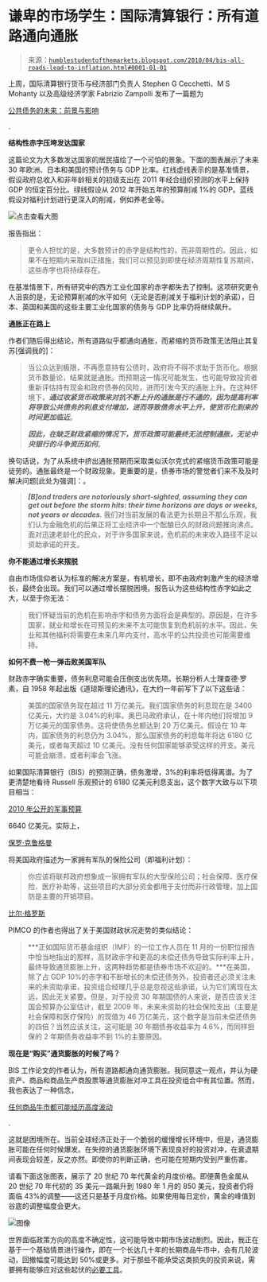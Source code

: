 <!--yml

类别：未分类

日期：2024-05-18 00:34:31

-->

# 谦卑的市场学生：国际清算银行：所有道路通向通胀

> 来源：[`humblestudentofthemarkets.blogspot.com/2010/04/bis-all-roads-lead-to-inflation.html#0001-01-01`](https://humblestudentofthemarkets.blogspot.com/2010/04/bis-all-roads-lead-to-inflation.html#0001-01-01)

上周，国际清算银行货币与经济部门负责人 Stephen G Cecchetti、M S Mohanty 以及高级经济学家 Fabrizio Zampolli 发布了一篇题为

[公共债务的未来：前景与影响](http://www.bis.org/publ/work300.pdf?noframes=1)

.

**结构性赤字压垮发达国家**

这篇论文为大多数发达国家的居民描绘了一个可怕的景象。下面的图表展示了未来 30 年欧洲、日本和美国的预计债务与 GDP 比率。红线虚线表示的是基准情景，假设政府总收入和非年龄相关的初级支出在 2011 年经合组织预测的水平上保持 GDP 的恒定百分比。绿线假设从 2012 年开始五年的预算削减 1%的 GDP。蓝线假设对福利计划进行更深入的削减，例如养老金等。

![点击查看大图](https://blogger.googleusercontent.com/img/b/R29vZ2xl/AVvXsEj5xuLtgypw8F7S45HvAXzeInhPUYpESam_fO6UARWD0BfN5p-HZNpJZXBK5ON3EfYbGVSwpr2xbt4UMlR6uhqrybGNLrGw3kRBrX7Y17A5YtQbYFdnX8p3HxBiqCC9Bxo0dBIg4greSt6d/s1600/BIS+Debt-GDP.JPG)

报告指出：

> 更令人担忧的是，大多数预计的赤字是结构性的，而非周期性的。因此，如果不在短期内采取纠正措施，我们可以预见到即使在经济周期性复苏期间，这些赤字也将持续存在。

在基准情景下，所有研究中的西方工业化国家的赤字都失去了控制。这项研究更令人沮丧的是，无论预算削减的水平如何（无论是否削减关于福利计划的承诺），日本、英国和美国的这些主要工业化国家的债务与 GDP 比率仍将继续飙升。

**通胀正在路上**

作者们随后得出结论，所有道路似乎都通向通胀，而紧缩的货币政策无法阻止其复苏[强调我的]：

> 当公众达到极限，不再愿意持有公债时，政府将不得不求助于货币化。根据货币数量论，结果就是通胀。而预期这一情况可能发生，也可能导致投资者重新评估持有现金和政府债券的风险，进而引发今天的通胀上升。在这种环境下，***通过收紧货币政策来对抗不断上升的通胀是行不通的，因为提高利率将导致公共债务的利息支付增加，进而导致债务水平上升，使货币化到来的时间更加临近***。
> 
> ***因此，在缺乏财政紧缩的情况下，货币政策可能最终无法控制通胀，无论中央银行的斗争资历如何***。

换句话说，为了从系统中挤出通胀预期而采取类似沃尔克式的紧缩货币政策可能是徒劳的。通胀最终是一个财政现象。更重要的是，债券市场的警觉者们来不及及时解决问题[此处为强调]：。

> ***[B]ond traders are notoriously short-sighted, assuming they can get out before the storm hits: their time horizons are days or weeks, not years or decades**.* 我们对当前发展的看法更为长期且不那么乐观，我们认为金融危机的后果正将工业经济中一个酝酿已久的财政问题推向沸点。面对迅速老龄化的民众，对于许多国家来说，危机前的未来收入路径不足以资助承诺的开支。

**你不能通过增长来摆脱**

自由市场信仰者认为标准的解决方案是，有机增长，即不由政府刺激产生的经济增长，最终会出现。我们可以通过增长摆脱困境。报告认为这些结构性赤字如此之大，以至于你无法：

> 我们怀疑当前的危机在影响赤字和债务方面将会是典型的。原因是，在许多国家，就业和增长在可预见的未来不太可能恢复到危机前的水平。因此，失业和其他福利将需要在未来几年内支付，高水平的公共投资也可能需要维持。

**如何不费一枪一弹击败美国军队**

财政赤字确实重要，债务利息可能会压倒支出优先项。长期分析人士理查德·罗素，自 1958 年起出版《道琼斯理论通讯》，在大约一年前写下了以下这些话：

> 美国的国家债务现在超过 11 万亿美元。我们国家债务的利息现在是 3400 亿美元，大约是 3.04%的利率。奥巴马政府承认，在十年内他们将增加 9 万亿美元的国家债务。这将使债务总额达到 20 万亿美元。假设在 10 年内，国家债务的利息仍为 3.04%，那么国家债务的利息每年将达 6180 亿美元，或者每天超过 10 亿美元。没有任何国家能够承受这样的开支。美元可能会崩溃，或者利率会飞涨。

如果国际清算银行（BIS）的预测正确，债务激增，3%的利率将低得离谱。为了更清楚地看待 Russell 乐观预计的 6180 亿美元利息支出，这个数字大致与以下项目相当：

[2010 年公开的军事预算](http://en.wikipedia.org/wiki/Military_budget_of_the_United_States)

6640 亿美元。实际上，

[保罗·克鲁格曼](http://krugman.blogs.nytimes.com/2010/04/08/fiscal-fantasies/)

将美国政府描述为一家拥有军队的保险公司（即福利计划）：

> 你应该将联邦政府想象成一家拥有军队的大型保险公司；社会保障、医疗保险、医疗补助等，这些项目的大部分资金都用于支付而非行政管理，加上国防是主要的开销项目。

[比尔·格罗斯](http://www.pimco.com/LeftNav/Featured+Market+Commentary/IO/2010/Rocking-Horse+Winner+April+2010+IO.htm)

PIMCO 的作者也得出了关于美国财政状况走势的类似结论：

> ***正如国际货币基金组织（IMF）的一位工作人员在 11 月的一份职位报告中恰当地指出的那样，高财政赤字和更高的未偿还债务导致实际利率上升，最终导致通货膨胀上升，这两种趋势都是债券市场不欢迎的。***在美国，除了占 GDP 10%的赤字和不断增长的未偿还债务外，投资者还必须关注未来的未资助承诺，投资组合经理几乎总是忽视这些承诺，认为它们离现在太远，因此无关紧要。但是，对于投资 30 年期国债的人来说，是否应该关注国会预算办公室估计，截至 2009 年，未来未资助的社会保险支出（主要是社会保障和医疗保险）的现值为 46 万亿美元，这个数字是当前未偿还债务的四倍？当然应该关注，这可能是 30 年期债券收益率为 4.6%，而同样担保的 2 年期债务收益率不到 1%的主要原因。

**现在是“购买”通货膨胀的时候了吗？**

BIS 工作论文的作者认为，所有道路都通向通货膨胀。我同意这一观点，并认为硬资产、商品和商品生产商股票等通货膨胀对冲工具在投资组合中有其位置。然而，我也表达了一种信念，

[任何商品牛市都可能经历高度波动](http://humblestudentofthemarkets.blogspot.com/2010/04/grant-inflation-vs-rosenberg-deflation.html)

.

这就是困境所在。当前全球经济正处于一个脆弱的缓慢增长环境中，但是，通货膨胀可能在任何时候爆发。在失控的通货膨胀环境下表现良好的投资对冲，在衰退期间表现会较差，反之亦然。即使你的判断正确，也可能在短期内受到严重伤害。

请看下面这张图表，展示了 20 世纪 70 年代黄金的月度价格。即便黄色金属从 20 世纪 70 年代初的 35 美元一路飙升到 1980 年 1 月的 850 美元，投资者仍将面临 43%的调整——这还只是基于月度价格。如果使用每日定价，黄金的峰值到谷底的调整幅度会更大。

![图像](https://blogger.googleusercontent.com/img/b/R29vZ2xl/AVvXsEisUyKMu1E-2QnrYGAbRlklMKvDMWc7kw5su52HDLaIlJJh5ZWqzyIhmnSyFIHNhNpzpunvAhV9BJfoY9kWXXThr64B3yP2GVFiSgwVDG_95oD1n9YtSYoh2mx7SoxLdtBubLUlCw_yVqqt/s1600/Volatile+bull.JPG)

世界面临政策方向的高度不确定性，这可能导致中期市场波动剧烈。因此，我正在基于一个基础情景进行操作，即在一个长达几十年的长期商品牛市中，会有几轮波动，回撤幅度可能达到 50%或更多。对于那些不能承受这类损失的投资来说，需要拥有能够应对这些起伏的[必要工具](http://www.qwestfunds.com/publications/newsletters_pdf/newsletter_november_2009.pdf)。
